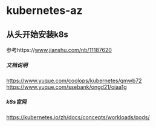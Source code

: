 # kubernetes-az
## 从头开始安装k8s
参考https://www.jianshu.com/nb/11187620
##### 文档说明
https://www.yuque.com/coolops/kubernetes/qmwb72 <br/>
https://www.yuque.com/ssebank/ongd21/oiaa1g <br/>
##### k8s官网
https://kubernetes.io/zh/docs/concepts/workloads/pods/
